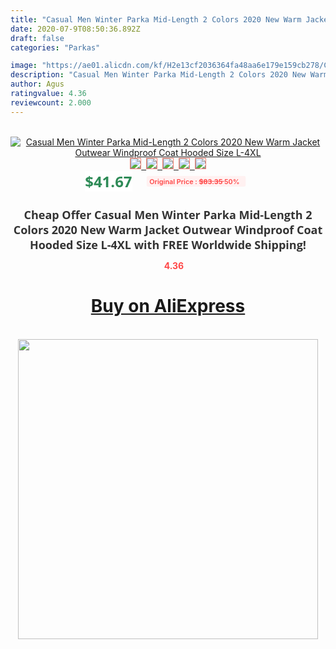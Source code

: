 ```yaml
---
title: "Casual Men Winter Parka Mid-Length 2 Colors 2020 New Warm Jacket Outwear Windproof Coat Hooded Size L-4XL"
date: 2020-07-9T08:50:36.892Z
draft: false
categories: "Parkas"

image: "https://ae01.alicdn.com/kf/H2e13cf2036364fa48aa6e179e159cb278/Casual-Men-Winter-Parka-Mid-Length-2-Colors-2020-New-Warm-Jacket-Outwear-Windproof-Coat-Hooded.jpg"
description: "Casual Men Winter Parka Mid-Length 2 Colors 2020 New Warm Jacket Outwear Windproof Coat Hooded Size L-4XL"
author: Agus
ratingvalue: 4.36
reviewcount: 2.000
---
```

<br>
<div style="text-align: center;">
<a href="https://s.click.aliexpress.com/e/_9RP1kp" target="_blank" rel="nofollow noopener noreferrer"><img alt="Casual Men Winter Parka Mid-Length 2 Colors 2020 New Warm Jacket Outwear Windproof Coat Hooded Size L-4XL" class="magnifier-image" src="https://ae01.alicdn.com/kf/H2e13cf2036364fa48aa6e179e159cb278/Casual-Men-Winter-Parka-Mid-Length-2-Colors-2020-New-Warm-Jacket-Outwear-Windproof-Coat-Hooded.jpg_640x640.jpg">
<br>
<img style="border:1px solid salmon" src="https://ae01.alicdn.com/kf/H2e13cf2036364fa48aa6e179e159cb278/Casual-Men-Winter-Parka-Mid-Length-2-Colors-2020-New-Warm-Jacket-Outwear-Windproof-Coat-Hooded.jpg_120x120.jpg">&nbsp;&nbsp;<img style="border:1px solid salmon" src="https://ae01.alicdn.com/kf/H6cabe805f6d74bee980fe2bba17f4375r/Casual-Men-Winter-Parka-Mid-Length-2-Colors-2020-New-Warm-Jacket-Outwear-Windproof-Coat-Hooded.jpg_120x120.jpg">&nbsp;&nbsp;<img style="border:1px solid salmon" src="https://ae01.alicdn.com/kf/H7e95a11dea3343b9978572fc327f3e21N/Casual-Men-Winter-Parka-Mid-Length-2-Colors-2020-New-Warm-Jacket-Outwear-Windproof-Coat-Hooded.jpg_120x120.jpg">&nbsp;&nbsp;<img style="border:1px solid salmon" src="https://ae01.alicdn.com/kf/H046aedfd66f140f1a0ac6e247e295ed3q/Casual-Men-Winter-Parka-Mid-Length-2-Colors-2020-New-Warm-Jacket-Outwear-Windproof-Coat-Hooded.jpg_120x120.jpg">&nbsp;&nbsp;<img style="border:1px solid salmon" src="https://ae01.alicdn.com/kf/Haf325ce3f95b45739807173845604471L/Casual-Men-Winter-Parka-Mid-Length-2-Colors-2020-New-Warm-Jacket-Outwear-Windproof-Coat-Hooded.jpg_120x120.jpg"></a></div><br0>
<div style="text-align: center;"><span style="background-color: white; border: 0px; box-sizing: border-box; color: seagreen; display: inline-block; font-family: &quot;open sans&quot; , &quot;arial&quot; , &quot;helvetica&quot; , sans-serif , &quot;heiti&quot;; font-size: 24px; font-stretch: inherit; font-weight: 700; line-height: inherit; margin: 0px 10px 0px 0px; padding: 0px; vertical-align: middle;">$41.67 </span>
<span style="background: rgb(255 , 241 , 241); border-radius: 3px; border: 0px; box-sizing: border-box; color: #ff4747; display: inline-block; font-family: inherit; font-size: 12px; font-stretch: inherit; font-style: inherit; font-variant: inherit; font-weight: 600; line-height: inherit; margin: 0px; padding: 2px 5px; transform: scale(0.9); vertical-align: middle;">Original Price : <b style="text-decoration: line-through;">$83.35 </b> 50%&nbsp;&nbsp;</span></div>
<h1 style="color: #333333; display: inline-block; font-family: &quot;open sans&quot; , &quot;arial&quot; , &quot;helvetica&quot; , sans-serif , &quot;heiti&quot;; font-size: 18px; font-stretch: inherit; font-weight: 700; text-align: center;">Cheap Offer Casual Men Winter Parka Mid-Length 2 Colors 2020 New Warm Jacket Outwear Windproof Coat Hooded Size L-4XL with FREE Worldwide Shipping!</h1>
<div style="color: #ff4747; text-align: center;">
<img src="https://4.bp.blogspot.com/-M0ZcTcb-5uY/XleCXlxnR4I/AAAAAAAAAEc/OrjgMkXV1oMQFaCRZj5HQwOCBcu3w1FegCPcBGAYYCw/s1600/star.png" style="height: 15px;">&nbsp;<b>4.36</b></div>
<div class="button_cont" align="center"><a class="buynow_a" href="https://s.click.aliexpress.com/e/_9RP1kp" target="_blank" rel="nofollow noopener noreferrer"><H1>Buy on AliExpress</H1></a></div><br>
<div class="separator" style="clear: both; text-align: center;">
<img src="https://lh3.googleusercontent.com/-pTy5HemUv9M/XlePHvY0dAI/AAAAAAAAAE4/0nX5iRUoIWY8eMW9Dpxeirr157OZliDIgCLcBGAsYHQ/s1600/badge.gif" width="480">
</div>
